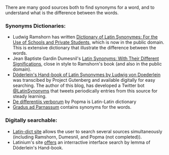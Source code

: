 There are many good sources both to find synonyms for a word, and to understand what is the difference between the words.

### Synonyms Dictionaries:
* Ludwig Ramshorn has written [Dictionary of Latin Synonymes: For the Use of Schools and Private Students](https://books.google.com/books?id=pokSAAAAIAAJ&printsec=frontcover&redir_esc=y#v=onepage&q&f=false), which is now in the public domain. This is extensive dictionary that illustrate the difference between the words. 
* Jean Baptiste Gardin Dumesnil's [Latin Synonyms: With Their Different Significations](https://books.google.com/books?id=JIqEMgAACAAJ&printsec=frontcover&hl=iw&source=gbs_ge_summary_r&cad=0#v=onepage&q&f=false), close in style to Ramshorn's book (and also in the public domain).
* [Döderlein's Hand-book of Latin Synonymes by Ludwig von Doederlein](https://www.gutenberg.org/ebooks/33197) was transcibed by Project Gutenberg and available digitally for easy searching. The author of this blog, has developed a Twitter bot [@LatinSynonyms](https://twitter.com/LatinSynonyms) that tweets periodically entries from this source for steady learning.
* [De differentiis verborum](https://books.google.com/books?id=CY70SR0kdjwC&printsec=frontcover&hl=iw&source=gbs_ge_summary_r&cad=0#v=onepage&q&f=false) by Popma is Latin-Latin dictionary
* [Gradus ad Parnassum](https://danelh.github.io/latin_blog/2020/11/07/Gradus-ad-Parnassum.html) contains synonyms for the words.

### Digitally searchable: 
* [Latin-dict site](https://latin-dict.github.io/) allows the user to search several sources simultaneously (including Ramshorn, Dumesnil, and Popma (not completed)).
* Latinium's site [offers](https://www.latinitium.com/latin-dictionaries) an interractive interface search by lemma of Döderlein's Hand-book.

